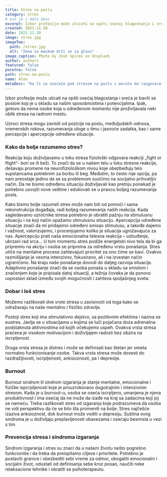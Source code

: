 ```yaml
---
title: Stres na poslu
category: stres
# ovo je i meta desc
excerpt: Izbor profesije može uticati na opšti osećaj blagostanja i sreća je baviti se poslom koji je u skladu sa našim sposobnostima i potencijalima.
created: 2021-11-20
date: 2021.11.20
image: stres.jpg
imageTwo:
  path: /stres.jpg
  alt: "žena sa maskom drži se za glavu"
image_caption: Photo by Josh Spires on Unsplash
author: author1
featured: false
pocetna: false
path: stres-na-poslu
name: Aloo
metaDesc: "Da li se osećate pod stresom na poslu i morate da razgovarate sa nekim? Psihoterapija može pomoći. Evo nekoliko saveta o tome."
---
```


Izbor profesije može uticati na opšti osećaj blagostanja i sreća je baviti se poslom koji je u skladu sa našim sposobnostima i potencijalima. Ipak, gotovo da nema osobe koja u određenom momentu nije proživljavala neki oblik stresa na radnom mestu.

Uzroci stresa mogu zavisiti od pozicije na poslu, međuljudskih odnosa, vremenskih rokova, razumevanja uloge u timu i jasnoće zadatka, kao i same percepcije i apercepcije određene situacije.

### Kako da bolje razumemo stres?

Reakcija koju doživljavamo u toku stresa fiziološki odgovara reakciji „fight or flight“- bori se ili beži. To znači da se u našem telu u toku stresne reakcije, dešavaju promene na neurofiziološkom nivou koje obezbeđuju telo supstancama potrebnim za borbu ili beg. Međutim, to često nije opcija, pa nam preostaje jedino da se sa problemom suočimo na socijalno prihvatljiv način. Da ne bismo određenu situaciju doživljavali kao pretnju ponekad je potrebno usvojiti nove veštine i edukovati se u pravcu boljeg razumevanja posla.

Kako bismo bolje razumeli stres može nam biti od pomoći i sama rekonstrukcija događaja, radi boljeg razumevanja naših reakcija. Kada sagledavamo uzročnike stresa potrebno je obratiti pažnju na stimulusnu situaciju i na koji način opažamo stimulusnu situaciju. Apercepcija određene situacije znači da mi pridajemo određeni smisao stimulusu, a takođe dajemo i važnost, valorizujemo, i procenjujemo koliko je situacija ugrožavajuća za nas. Apercepciju prati naša emocionalna telesna reakcija – uzbuđenje, ubrzani rad srca... U tom momentu stres podiže energetski nivo tela da bi ga pripremio na akciju i osoba se priprema za određenu vrstu ponašanja. Stres utiče na mentalne procese zahtevajući prioritet za ono čime se bavi. Ovakvo razmišljanje je veoma intenzivno, fokusirano, ali i na izvestan način ograničeno. Na kraju naše ponašanje dovodi do daljeg razvoja situacije. Adaptivno ponašanje znači da se osoba ponaša u skladu sa smislom i značenjem koje je pripisala datoj situaciji, a težnja čoveka je da ponovo uspostavi sklad između svojih mogućnosti i zahteva spoljašnjeg sveta.

### Dobar i loš stres

Možemo razlikovati dve vrste stresa u zavisnosti od toga kako se odražavaju na naše mentalno i fizičko zdravlje.

Postoji stres koji ima stimulativno dejstvo, sa pozitivnim efektima i naziva se eustres. Javlja se u situacijama u kojima se luči pojačana doza adrenalina podstaknuta aktivnostima od kojih očekujemo uspeh. Ovakva vrsta stresa praćena je visokom motivacijom i doživljajem radosti bez obzira na iscrpljenost.

Druga vrsta stresa je distres i može se definisati kao štetan jer ometa normalno funkcionisanje osobe. Takva vrsta stresa može dovesti do razdražljivosti, iscrpljenosti, anksioznosti, pa i depresije.

### Burnout

Burnout sindrom ili sindrom izgaranja je stanje mentalne, emocionalne i fizičke ispcrpljenosti koje je prouzrokovano dugotrajnim i intenzivnim stresom. Kada je u burnout-u, osoba se oseća iscrpljeno, umanjena je njena produktivnost i ima osećaj da ne može da izađe na kraj sa zadacima koji joj se nameću. Treba razlikovati stres od izgaranja koje podrazumeva da osoba ne vidi perspektivu da će se bilo šta promeniti na bolje. Stres najčešće izaziva anksioznost, dok burnout može voditi u depresiju. Suština ovog sindroma je u doživljaju preplavljenosti obavezama i osećaju besmisla u vezi s tim.

### Prevencija stresa i sindroma izgaranja

Sindrom izgaranja i stres su znaci da u našem životu nešto pogrešno funkcioniše i da treba da preispitamo ciljeve i prioritete. Potrebno je postaviti granice i obezbediti sebi vreme za odmor, obogatiti emocionalni i socijalni život, odustati od definisanja sebe kroz posao, naučiti neke relaksacione tehnike i obratiti se psihoterapeutu.
